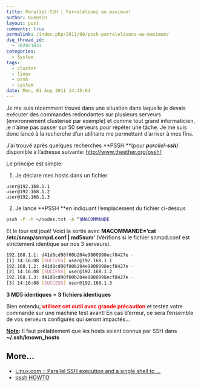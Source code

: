 ```yaml
---
title: Parallel-SSH | Parralélisez au maximum!
author: Quentin
layout: post
comments: true
permalink: /index.php/2011/08/pssh-parralelisons-au-maximum/
dsq_thread_id:
  - 382021833
categories:
  - System
tags:
  - cluster
  - linux
  - pssh
  - system
date: Mon, 01 Aug 2011 14:45:04
---
```

Je me suis récemment trouvé dans une situation dans laquelle je devais exécuter des commandes redondantes sur plusieurs serveurs (environnement clusterisé par exemple) et comme tout grand informaticien, je n&rsquo;aime pas passer sur 50 serveurs pour répéter une tâche. Je me suis donc lancé à la recherche d&rsquo;un utilitaire me permettant d&rsquo;arriver à mes fins.

J&rsquo;ai trouvé après quelques recherches **PSSH **(pour <cite><strong>p</strong>arallel-<strong>ssh</strong>)</cite> disponible à l&rsquo;adresse suivante: <a href="http://www.theether.org/pssh/" target="_blank">http://www.theether.org/pssh/</a>

Le principe est simple:

1. Je déclare mes hosts dans un fichier
```plain
user@192.168.1.1
user@192.168.1.2
user@192.168.1.3
```

2. Je lance **PSSH **en indiquant l&rsquo;emplacement du fichier ci-dessus

```bash
pssh -P -h ~/nodes.txt -A “$MACOMMANDE
```

Et le tour est joué! Voici la sortie avec **MACOMMANDE=&rsquo;cat /etc/snmp/snmpd.conf | md5sum&rsquo;** (Vérifions si le fichier snmpd.conf est strictement identique sur nos 3 serveurs).

```bash
192.168.1.1: d41d8cd98f00b204e9800998ecf8427e -
[1] 14:16:08 [SUCCESS] user@192.168.1.1
192.168.1.2: d41d8cd98f00b204e9800998ecf8427e -
[2] 14:16:08 [SUCCESS] user@192.168.1.2
192.168.1.3: d41d8cd98f00b204e9800998ecf8427e -
[3] 14:16:08 [SUCCESS] user@192.168.1.3
```

**3 MD5 identiques = 3 fichiers identiques**

Bien entendu, **<span style="color: #ff0000;">utilisez cet outil avec grande précaution</span>** et testez votre commande sur une machine test avant! En cas d&rsquo;erreur, ce sera l&rsquo;ensemble de vos serveurs configurés qui seront impactés&#8230;

<span style="text-decoration: underline;"><strong>Note</strong></span>**:** Il faut prélablement que les hosts soient connus par SSH dans **~/.ssh/known_hosts**

## More...

*   <a href="http://www.linux.com/archive/feature/151340" title="Linux.com :: Parallel SSH execution and a single shell to ..." rel="nofollow">Linux.com :: Parallel SSH execution and a single shell to ...</a>
*   <a href="http://www.theether.org/pssh/docs/0.2.3/pssh-HOWTO.html" title="pssh HOWTO" rel="nofollow">pssh HOWTO</a>